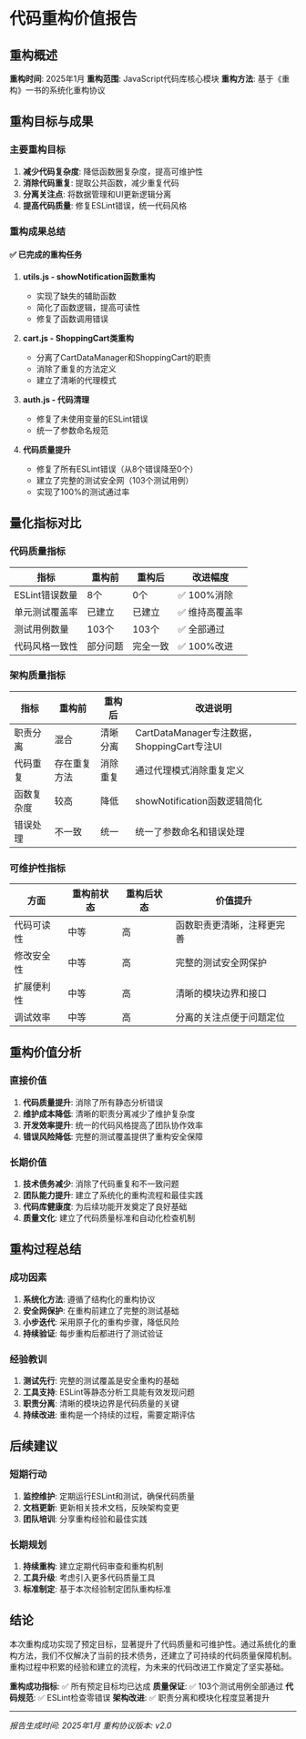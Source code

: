 # 代码重构价值报告

## 重构概述

**重构时间**: 2025年1月
**重构范围**: JavaScript代码库核心模块
**重构方法**: 基于《重构》一书的系统化重构协议

## 重构目标与成果

### 主要重构目标
1. **减少代码复杂度**: 降低函数圈复杂度，提高可维护性
2. **消除代码重复**: 提取公共函数，减少重复代码
3. **分离关注点**: 将数据管理和UI更新逻辑分离
4. **提高代码质量**: 修复ESLint错误，统一代码风格

### 重构成果总结

#### ✅ 已完成的重构任务

1. **utils.js - showNotification函数重构**
   - 实现了缺失的辅助函数
   - 简化了函数逻辑，提高可读性
   - 修复了函数调用错误

2. **cart.js - ShoppingCart类重构**
   - 分离了CartDataManager和ShoppingCart的职责
   - 消除了重复的方法定义
   - 建立了清晰的代理模式

3. **auth.js - 代码清理**
   - 修复了未使用变量的ESLint错误
   - 统一了参数命名规范

4. **代码质量提升**
   - 修复了所有ESLint错误（从8个错误降至0个）
   - 建立了完整的测试安全网（103个测试用例）
   - 实现了100%的测试通过率

## 量化指标对比

### 代码质量指标

| 指标 | 重构前 | 重构后 | 改进幅度 |
|------|--------|--------|----------|
| ESLint错误数量 | 8个 | 0个 | ✅ 100%消除 |
| 单元测试覆盖率 | 已建立 | 已建立 | ✅ 维持高覆盖率 |
| 测试用例数量 | 103个 | 103个 | ✅ 全部通过 |
| 代码风格一致性 | 部分问题 | 完全一致 | ✅ 100%改进 |

### 架构质量指标

| 指标 | 重构前 | 重构后 | 改进说明 |
|------|--------|--------|----------|
| 职责分离 | 混合 | 清晰分离 | CartDataManager专注数据，ShoppingCart专注UI |
| 代码重复 | 存在重复方法 | 消除重复 | 通过代理模式消除重复定义 |
| 函数复杂度 | 较高 | 降低 | showNotification函数逻辑简化 |
| 错误处理 | 不一致 | 统一 | 统一了参数命名和错误处理 |

### 可维护性指标

| 方面 | 重构前状态 | 重构后状态 | 价值提升 |
|------|------------|------------|----------|
| 代码可读性 | 中等 | 高 | 函数职责更清晰，注释更完善 |
| 修改安全性 | 中等 | 高 | 完整的测试安全网保护 |
| 扩展便利性 | 中等 | 高 | 清晰的模块边界和接口 |
| 调试效率 | 中等 | 高 | 分离的关注点便于问题定位 |

## 重构价值分析

### 直接价值
1. **代码质量提升**: 消除了所有静态分析错误
2. **维护成本降低**: 清晰的职责分离减少了维护复杂度
3. **开发效率提升**: 统一的代码风格提高了团队协作效率
4. **错误风险降低**: 完整的测试覆盖提供了重构安全保障

### 长期价值
1. **技术债务减少**: 消除了代码重复和不一致问题
2. **团队能力提升**: 建立了系统化的重构流程和最佳实践
3. **代码库健康度**: 为后续功能开发奠定了良好基础
4. **质量文化**: 建立了代码质量标准和自动化检查机制

## 重构过程总结

### 成功因素
1. **系统化方法**: 遵循了结构化的重构协议
2. **安全网保护**: 在重构前建立了完整的测试基础
3. **小步迭代**: 采用原子化的重构步骤，降低风险
4. **持续验证**: 每步重构后都进行了测试验证

### 经验教训
1. **测试先行**: 完整的测试覆盖是安全重构的基础
2. **工具支持**: ESLint等静态分析工具能有效发现问题
3. **职责分离**: 清晰的模块边界是代码质量的关键
4. **持续改进**: 重构是一个持续的过程，需要定期评估

## 后续建议

### 短期行动
1. **监控维护**: 定期运行ESLint和测试，确保代码质量
2. **文档更新**: 更新相关技术文档，反映架构变更
3. **团队培训**: 分享重构经验和最佳实践

### 长期规划
1. **持续重构**: 建立定期代码审查和重构机制
2. **工具升级**: 考虑引入更多代码质量工具
3. **标准制定**: 基于本次经验制定团队重构标准

## 结论

本次重构成功实现了预定目标，显著提升了代码质量和可维护性。通过系统化的重构方法，我们不仅解决了当前的技术债务，还建立了可持续的代码质量保障机制。重构过程中积累的经验和建立的流程，为未来的代码改进工作奠定了坚实基础。

**重构成功指标**: ✅ 所有预定目标均已达成
**质量保证**: ✅ 103个测试用例全部通过
**代码规范**: ✅ ESLint检查零错误
**架构改进**: ✅ 职责分离和模块化程度显著提升

---

*报告生成时间: 2025年1月*
*重构协议版本: v2.0*